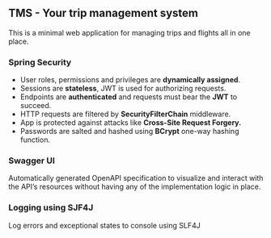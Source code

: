 ## TMS - Your trip management system
This is a minimal web application for managing trips and flights all in one place.

### Spring Security
* User roles, permissions and privileges are **dynamically assigned**.
* Sessions are **stateless**, JWT is used for authorizing requests.
* Endpoints are **authenticated** and requests must bear the **JWT** to succeed.
* HTTP requests are filtered by **SecurityFilterChain** middleware.
* App is protected against attacks like **Cross-Site Request Forgery.**
* Passwords are salted and hashed using **BCrypt** one-way hashing function.

### Swagger UI
Automatically generated OpenAPI specification to visualize and interact with the API’s 
resources without having any of the implementation logic in place.

### Logging using SJF4J
Log errors and exceptional states to console using SLF4J